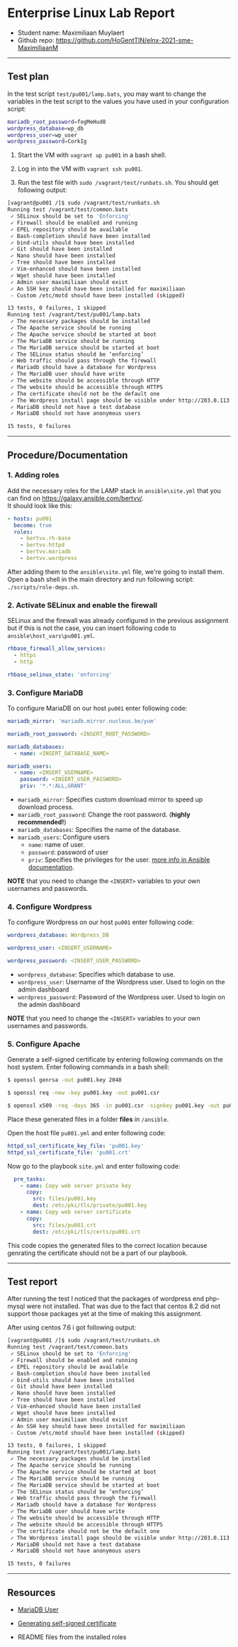 # Enterprise Linux Lab Report

- Student name: Maximiliaan Muylaert
- Github repo: <https://github.com/HoGentTIN/elnx-2021-sme-MaximiliaanM>

---

## Test plan
In the test script `test/pu001/lamp.bats`, you may want to change the variables in the test script to the values you have used in your configuration script:

```bash
mariadb_root_password=fogMeHud8
wordpress_database=wp_db
wordpress_user=wp_user
wordpress_password=CorkIg
```
1. Start the VM with `vagrant up pu001` in a bash shell.

2. Log in into the VM with `vagrant ssh pu001`.

3. Run the test file with `sudo /vagrant/test/runbats.sh`. You should get following output:

```bash
[vagrant@pu001 /]$ sudo /vagrant/test/runbats.sh
Running test /vagrant/test/common.bats
 ✓ SELinux should be set to 'Enforcing'
 ✓ Firewall should be enabled and running
 ✓ EPEL repository should be available
 ✓ Bash-completion should have been installed
 ✓ bind-utils should have been installed
 ✓ Git should have been installed
 ✓ Nano should have been installed
 ✓ Tree should have been installed
 ✓ Vim-enhanced should have been installed
 ✓ Wget should have been installed
 ✓ Admin user maximiliaan should exist
 ✓ An SSH key should have been installed for maximiliaan
 - Custom /etc/motd should have been installed (skipped)

13 tests, 0 failures, 1 skipped
Running test /vagrant/test/pu001/lamp.bats
 ✓ The necessary packages should be installed
 ✓ The Apache service should be running
 ✓ The Apache service should be started at boot
 ✓ The MariaDB service should be running
 ✓ The MariaDB service should be started at boot
 ✓ The SELinux status should be ‘enforcing’
 ✓ Web traffic should pass through the firewall
 ✓ Mariadb should have a database for Wordpress
 ✓ The MariaDB user should have write
 ✓ The website should be accessible through HTTP
 ✓ The website should be accessible through HTTPS
 ✓ The certificate should not be the default one
 ✓ The Wordpress install page should be visible under http://203.0.113.10/wordpress/
 ✓ MariaDB should not have a test database
 ✓ MariaDB should not have anonymous users

15 tests, 0 failures
```

---

## Procedure/Documentation

### 1. Adding roles

Add the necessary roles for the LAMP stack in `ansible\site.yml` that you can find on <https://galaxy.ansible.com/bertvv/>.</br> It should look like this:

```yaml
- hosts: pu001
  become: true
  roles:
    - bertvv.rh-base
    - bertvv.httpd
    - bertvv.mariadb
    - bertvv.wordpress
```

After adding them to the `ansible\site.yml` file, we're going to install them. Open a bash shell in the main directory and run following script: `./scripts/role-deps.sh`.

### 2. Activate SELinux and enable the firewall

SELinux and the firewall was already configured in the previous assignment but if this is not the case, you can insert following code to `ansible\host_vars\pu001.yml`.

```yaml
rhbase_firewall_allow_services:
  - https
  - http

rhbase_selinux_state: 'enforcing'
```

### 3. Configure MariaDB

To configure MariaDB on our host `pu001` enter following code:

```yaml
mariadb_mirror: 'mariadb.mirror.nucleus.be/yum'

mariadb_root_password: <INSERT_ROOT_PASSWORD>

mariadb_databases: 
  - name: <INSERT_DATABASE_NAME>

mariadb_users:
  - name: <INSERT_USERNAME>
    password: <INSERT_USER_PASSWORD>
    priv: '*.*:ALL,GRANT'
```

* `mariadb_mirror`: Specifies custom download mirror to speed up download process.
* `mariadb_root_password`: Change the root password. (**highly recommended!**)
* `mariadb_databases`: Specifies the name of the database.
* `mariadb_users`: Configure users
    * `name`: name of user.
    * `password`: password of user
    * `priv`: Specifies the privileges for the user. [more info in Ansible documentation](https://docs.ansible.com/ansible/latest/collections/community/mysql/mysql_user_module.html).

**NOTE** that you need to change the `<INSERT>` variables to your own usernames and passwords.

### 4. Configure Wordpress

To configure Wordpress on our host `pu001` enter following code:

```yaml
wordpress_database: Wordpress_DB

wordpress_user: <INSERT_USERNAME>

wordpress_password: <INSERT_USER_PASSWORD>
```
* `wordpress_database`: Specifies which database to use.
* `wordpress_user`: Username of the Wordpress user. Used to login on the admin dashboard
* `wordpress_password`: Password of the Wordpress user. Used to login on the admin dashboard

**NOTE** that you need to change the `<INSERT>` variables to your own usernames and passwords.

### 5. Configure Apache

Generate a self-signed certificate by entering following commands on the host system. Enter following commands in a bash shell:

```bash
$ openssl genrsa -out pu001.key 2048

$ openssl req -new -key pu001.key -out pu001.csr

$ openssl x509 -req -days 365 -in pu001.csr -signkey pu001.key -out pu001.crt

```

Place these generated files in a folder **files** in `/ansible`.

Open the host file `pu001.yml` and enter following code:

```yaml
httpd_ssl_certificate_key_file: 'pu001.key'
httpd_ssl_certificate_file: 'pu001.crt'
```

Now go to the playbook `site.yml` and enter following code:

```yaml
  pre_tasks:
    - name: Copy web server private key
      copy:
        src: files/pu001.key
        dest: /etc/pki/tls/private/pu001.key
    - name: Copy web server certificate
      copy:
        src: files/pu001.crt
        dest: /etc/pki/tls/certs/pu001.crt
```
This code copies the generated files to the correct location because genrating the certificate should not be a part of our playbook.

---

## Test report

After running the test I noticed that the packages of wordpress end php-mysql were not installed. That was due to the fact that centos 8.2 did not support those packages yet at the time of making this assignment.

After using centos 7.6 i got following output:

```bash
[vagrant@pu001 /]$ sudo /vagrant/test/runbats.sh
Running test /vagrant/test/common.bats
 ✓ SELinux should be set to 'Enforcing'
 ✓ Firewall should be enabled and running
 ✓ EPEL repository should be available
 ✓ Bash-completion should have been installed
 ✓ bind-utils should have been installed
 ✓ Git should have been installed
 ✓ Nano should have been installed
 ✓ Tree should have been installed
 ✓ Vim-enhanced should have been installed
 ✓ Wget should have been installed
 ✓ Admin user maximiliaan should exist
 ✓ An SSH key should have been installed for maximiliaan
 - Custom /etc/motd should have been installed (skipped)

13 tests, 0 failures, 1 skipped
Running test /vagrant/test/pu001/lamp.bats
 ✓ The necessary packages should be installed
 ✓ The Apache service should be running
 ✓ The Apache service should be started at boot
 ✓ The MariaDB service should be running
 ✓ The MariaDB service should be started at boot
 ✓ The SELinux status should be ‘enforcing’
 ✓ Web traffic should pass through the firewall
 ✓ Mariadb should have a database for Wordpress
 ✓ The MariaDB user should have write
 ✓ The website should be accessible through HTTP
 ✓ The website should be accessible through HTTPS
 ✓ The certificate should not be the default one
 ✓ The Wordpress install page should be visible under http://203.0.113.10/wordpress/
 ✓ MariaDB should not have a test database
 ✓ MariaDB should not have anonymous users

15 tests, 0 failures
```

---

## Resources

* [MariaDB User](https://docs.ansible.com/ansible/latest/collections/community/mysql/mysql_user_module.html)

* [Generating self-signed certificate](https://wiki.centos.org/HowTos/Https)

* README files from the installed roles